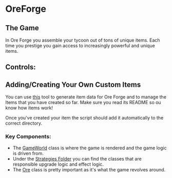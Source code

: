 # OreForge

## The Game 
In Ore Forge you assemble your tycoon out of tons of unique items. Each time you prestige you gain access to increasingly
powerful and unique items. 

## Controls:

## Adding/Creating Your Own Custom Items
You can use [this](https://github.com/NathanUlmen/OreForge-Item-Json-Generator) tool to generate item data for Ore Forge and to manage the Items that you have created so far. Make sure you read its README so ou know how items
work!

Once you've created your item the script should add it automatically to the correct directory. 
### Key Components:
* The [GameWorld](https://github.com/NathanUlmen/OreForge/blob/main/core/src/main/java/ore/forge/Screens/GameWorld.java) class is where the game is rendered and the game logic is driven from.
* Under the [Strategies Folder](https://github.com/NathanUlmen/OreForge/tree/main/core/src/main/java/ore/forge/Strategies) you can find the classes that are responsible upgrade logic and effect logic.
* The [Ore](https://github.com/NathanUlmen/OreForge/blob/main/core/src/main/java/ore/forge/Ore.java) class is pretty important as it's what the game revolves around.
